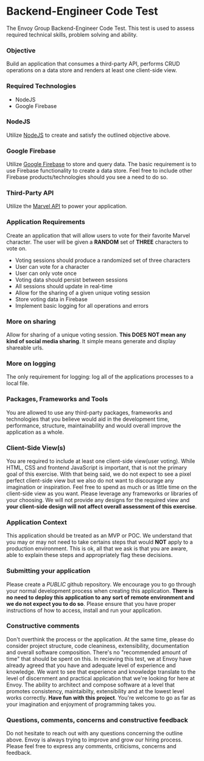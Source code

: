 # Backend-Engineer Code Test
The Envoy Group Backend-Engineer Code Test. This test is used to assess required technical skills, problem solving and ability.

### Objective
Build an application that consumes a third-party API, performs CRUD operations on a data store and renders at least one client-side view.

### Required Technologies
- NodeJS
- Google Firebase

### NodeJS
Utilize [NodeJS](https://nodejs.org/en/) to create and satisfy the outlined objective above.

### Google Firebase
Utilize [Google Firebase](https://firebase.google.com/products) to store and query data. The basic requirement is to use Firebase functionality to create a data store. Feel free to include other Firebase products/technologies should you see a need to do so.

### Third-Party API
Utilize the [Marvel API](https://developer.marvel.com/) to power your application.

### Application Requirements
Create an application that will allow users to vote for their favorite Marvel character. The user will be given a **RANDOM** set of **THREE** characters to vote on.

- Voting sessions should produce a randomized set of three characters
- User can vote for a character
- User can only vote once
- Voting data should persist between sessions
- All sessions should update in real-time
- Allow for the sharing of a given unique voting session
- Store voting data in Firebase
- Implement basic logging for all operations and errors

### More on sharing
Allow for sharing of a unique voting session. **This DOES NOT mean any kind of social media sharing**. It simple means generate and display shareable urls.

### More on logging
The only requirement for logging: log all of the applications processes to a local file.

### Packages, Frameworks and Tools
You are allowed to use any third-party packages, frameworks and technologies that you believe would aid in the development time, performance, structure, maintainability and would overall improve the application as a whole.

### Client-Side View(s)
You are required to include at least one client-side view(user voting). While HTML, CSS and frontend JavaScript is important, that is not the primary goal of this exercise. With that being said, we do not expect to see a pixel perfect client-side view but we also do not want to discourage any imagination or inspiration. Feel free to spend as much or as little time on the client-side view as you want. Please leverage any frameworks or libraries of your choosing. We will not provide any designs for the required view and **your client-side design will not affect overall assessment of this exercise**.

### Application Context
This application should be treated as an MVP or POC. We understand that you may or may not need to take certains steps that would **NOT** apply to a production environment. This is ok, all that we ask is that you are aware, able to explain these steps and appropriately flag these decisions.

### Submitting your application
Please create a *PUBLIC* github repository. We encourage you to go through your normal development process when creating this application. **There is no need to deploy this application to any sort of remote environment and we do not expect you to do so**. Please ensure that you have proper instructions of how to access, install and run your application.

### Constructive comments
Don't overthink the process or the application. At the same time, please do consider project structure, code cleaniness, extensibility, documentation and overall software composition. There's no "recommended amount of time" that should be spent on this. In recieving this test, we at Envoy have already agreed that you have and adequate level of experience and knowledge. We want to see that experience and knowledge translate to the level of discernment and practical application that we're looking for here at Envoy. The ability to architect and compose software at a level that promotes consistency, maintaibilty, extensibility and at the lowest level works correctly. **Have fun with this project**. You're welcome to go as far as your imagination and enjoyment of programming takes you.

### Questions, comments, concerns and constructive feedback
Do not hesitate to reach out with any questions concerning the outline above. Envoy is always trying to improve and grow our hiring process. Please feel free to express any comments, criticisms, concerns and feedback.
